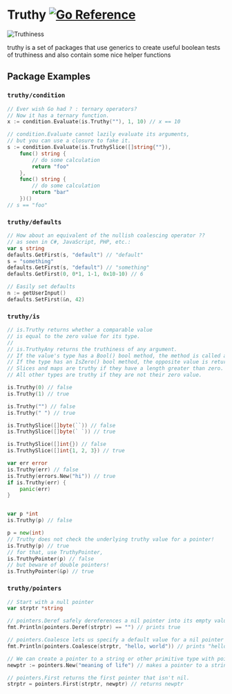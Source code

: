 # Truthy [![Go Reference](https://pkg.go.dev/badge/github.com/carlmjohnson/truthy.svg)](https://pkg.go.dev/github.com/carlmjohnson/truthy)

![Truthiness](https://user-images.githubusercontent.com/222245/136619462-f2bc5858-067f-4277-a813-b95c64b3cdac.png)

truthy is a set of packages that use generics to create useful boolean tests of truthiness and also contain some nice helper functions

## Package Examples

### `truthy/condition`
```go
// Ever wish Go had ? : ternary operators?
// Now it has a ternary function.
x := condition.Evaluate(is.Truthy(""), 1, 10) // x == 10

// condition.Evaluate cannot lazily evaluate its arguments,
// but you can use a closure to fake it.
s := condition.Evaluate(is.TruthySlice([]string{""}),
	func() string {
		// do some calculation
		return "foo"
	},
	func() string {
		// do some calculation
		return "bar"
	})()
// s == "foo"
```

### `truthy/defaults`
```go
// How about an equivalent of the nullish coalescing operator ??
// as seen in C#, JavaScript, PHP, etc.:
var s string
defaults.GetFirst(s, "default") // "default"
s = "something"
defaults.GetFirst(s, "default") // "something"
defaults.GetFirst(0, 0*1, 1-1, 0x10-10) // 6

// Easily set defaults
n := getUserInput()
defaults.SetFirst(&n, 42)
```

### `truthy/is`
```go
// is.Truthy returns whether a comparable value
// is equal to the zero value for its type.
//
// is.TruthyAny returns the truthiness of any argument.
// If the value's type has a Bool() bool method, the method is called and returned.
// If the type has an IsZero() bool method, the opposite value is returned.
// Slices and maps are truthy if they have a length greater than zero.
// All other types are truthy if they are not their zero value.

is.Truthy(0) // false
is.Truthy(1) // true

is.Truthy("") // false
is.Truthy(" ") // true

is.TruthySlice([]byte(``)) // false
is.TruthySlice([]byte(` `)) // true

is.TruthySlice([]int{}) // false
is.TruthySlice([]int{1, 2, 3}) // true

var err error
is.Truthy(err) // false
is.Truthy(errors.New("hi")) // true
if is.Truthy(err) {
	panic(err)
}


var p *int
is.Truthy(p) // false

p = new(int)
// Truthy does not check the underlying truthy value for a pointer!
is.Truthy(p) // true
// for that, use TruthyPointer,
is.TruthyPointer(p) // false
// but beware of double pointers!
is.TruthyPointer(&p) // true
```

### `truthy/pointers`
```go
// Start with a null pointer
var strptr *string

// pointers.Deref safely dereferences a nil pointer into its empty value
fmt.Println(pointers.Deref(strptr) == "") // prints true

// pointers.Coalesce lets us specify a default value for a nil pointer
fmt.Println(pointers.Coalesce(strptr, "hello, world")) // prints "hello, world"

// We can create a pointer to a string or other primitive type with pointers.New
newptr := pointers.New("meaning of life") // makes a pointer to a string, wow!

// pointers.First returns the first pointer that isn't nil.
strptr = pointers.First(strptr, newptr) // returns newptr
```
